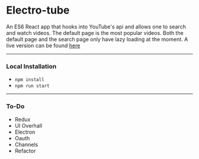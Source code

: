 # Electro-tube

An ES6 React app that hooks into YouTube's api and allows one to search and watch videos. The default page is the most popular videos. Both the default page and the search page only have lazy loading at the moment. A live version can be found [here](https://fake-tube.firebaseapp.com/#/)

---

###  Local Installation

- `npm install`
- `npm run start`

---

### To-Do

- Redux
- UI Overhall
- Electron
- Oauth
- Channels
- Refactor